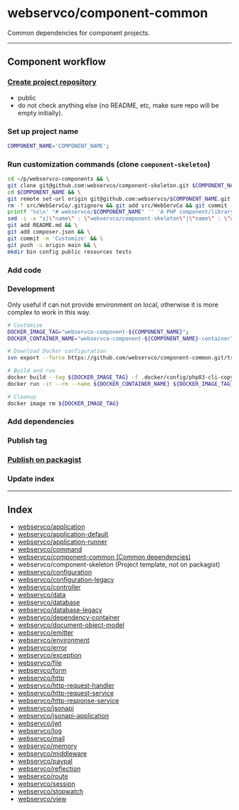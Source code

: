 # webservco/component-common

Common dependencies for component projects.

---

## Component workflow

### [Create project repository](https://github.com/organizations/webservco/repositories/new)

- public
- do not check anything else (no README, etc, make sure repo will be empty initially).

### Set up project name

```sh
COMPONENT_NAME='COMPONENT_NAME';
```

### Run customization commands (clone `component-skeleton`)

```sh
cd ~/p/webservco-components && \
git clone git@github.com:webservco/component-skeleton.git $COMPONENT_NAME && \
cd $COMPONENT_NAME && \
git remote set-url origin git@github.com:webservco/$COMPONENT_NAME.git && \
rm -f src/WebServCo/.gitignore && git add src/WebServCo && git commit -m 'Init src' && \
printf '%s\n' "# webservco/$COMPONENT_NAME" '' 'A PHP component/library.' '' '---' > README.md && \
sed -i -e "s|\"name\" : \"webservco/component-skeleton\"|\"name\" : \"webservco/$COMPONENT_NAME\"|g" composer.json && \
git add README.md && \
git add composer.json && \
git commit -m 'Customize' && \
git push -u origin main && \
mkdir bin config public resources tests
```

### Add code

### Development

Only useful if can not provide environment on local, otherwise it is more complex to work in this way.

```sh
# Customize
DOCKER_IMAGE_TAG="webservco-component-${COMPONENT_NAME}";
DOCKER_CONTAINER_NAME="webservco-component-${COMPONENT_NAME}-container";

# Download Docker configuration
svn export --force https://github.com/webservco/component-common.git/trunk/.docker

# Build and run
docker build --tag ${DOCKER_IMAGE_TAG} -f .docker/config/php83-cli-copy/Dockerfile .
docker run -it --rm --name ${DOCKER_CONTAINER_NAME} ${DOCKER_IMAGE_TAG} /bin/bash -c "composer check:phpcs"

# Cleanup
docker image rm ${DOCKER_IMAGE_TAG}
```

### Add dependencies

### Publish tag

### [Publish on packagist](https://packagist.org/packages/submit)

### Update index

---

## Index

- [webservco/application](https://packagist.org/packages/webservco/application)
- [webservco/application-default](https://packagist.org/packages/webservco/application-default)
- [webservco/application-runner](https://packagist.org/packages/webservco/application-runner)
- [webservco/command](https://packagist.org/packages/webservco/command)
- [webservco/component-common (Common dependencies)](https://packagist.org/packages/webservco/component-common)
- webservco/component-skeleton (Project template, not on packagist)
- [webservco/configuration](https://packagist.org/packages/webservco/configuration)
- [webservco/configuration-legacy](https://packagist.org/packages/webservco/configuration-legacy)
- [webservco/controller](https://packagist.org/packages/webservco/controller)
- [webservco/data](https://packagist.org/packages/webservco/data)
- [webservco/database](https://packagist.org/packages/webservco/database)
- [webservco/database-legacy](https://packagist.org/packages/webservco/database-legacy)
- [webservco/dependency-container](https://packagist.org/packages/webservco/dependency-container)
- [webservco/document-object-model](https://packagist.org/packages/webservco/document-object-model)
- [webservco/emitter](https://packagist.org/packages/webservco/emitter)
- [webservco/environment](https://packagist.org/packages/webservco/environment)
- [webservco/error](https://packagist.org/packages/webservco/error)
- [webservco/exception](https://packagist.org/packages/webservco/exception)
- [webservco/file](https://packagist.org/packages/webservco/file)
- [webservco/form](https://packagist.org/packages/webservco/form)
- [webservco/http](https://packagist.org/packages/webservco/http)
- [webservco/http-request-handler](https://packagist.org/packages/webservco/http-request-handler)
- [webservco/http-request-service](https://packagist.org/packages/webservco/http-request-service)
- [webservco/http-response-service](https://packagist.org/packages/webservco/http-response-service)
- [webservco/jsonapi](https://packagist.org/packages/webservco/jsonapi)
- [webservco/jsonapi-application](https://packagist.org/packages/webservco/jsonapi-application)
- [webservco/jwt](https://packagist.org/packages/webservco/jwt)
- [webservco/log](https://packagist.org/packages/webservco/log)
- [webservco/mail](https://packagist.org/packages/webservco/mail)
- [webservco/memory](https://packagist.org/packages/webservco/memory)
- [webservco/middleware](https://packagist.org/packages/webservco/middleware)
- [webservco/paypal](https://packagist.org/packages/webservco/paypal)
- [webservco/reflection](https://packagist.org/packages/webservco/reflection)
- [webservco/route](https://packagist.org/packages/webservco/route)
- [webservco/session](https://packagist.org/packages/webservco/session)
- [webservco/stopwatch](https://packagist.org/packages/webservco/stopwatch)
- [webservco/view](https://packagist.org/packages/webservco/view)
